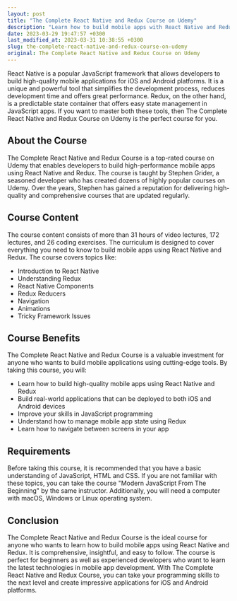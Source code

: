 ```yaml
---
layout: post
title: "The Complete React Native and Redux Course on Udemy"
description: "Learn how to build mobile apps with React Native and Redux through this comprehensive course on Udemy. Develop your skills in JavaScript programming and create real-world applications for iOS and Android devices."
date: 2023-03-29 19:47:57 +0300
last_modified_at: 2023-03-31 10:38:55 +0300
slug: the-complete-react-native-and-redux-course-on-udemy
original: The Complete React Native and Redux Course on Udemy
---
```

React Native is a popular JavaScript framework that allows developers to build high-quality mobile applications for iOS and Android platforms. It is a unique and powerful tool that simplifies the development process, reduces development time and offers great performance. Redux, on the other hand, is a predictable state container that offers easy state management in JavaScript apps. If you want to master both these tools, then The Complete React Native and Redux Course on Udemy is the perfect course for you.

## About the Course

The Complete React Native and Redux Course is a top-rated course on Udemy that enables developers to build high-performance mobile apps using React Native and Redux. The course is taught by Stephen Grider, a seasoned developer who has created dozens of highly popular courses on Udemy. Over the years, Stephen has gained a reputation for delivering high-quality and comprehensive courses that are updated regularly.

## Course Content

The course content consists of more than 31 hours of video lectures, 172 lectures, and 26 coding exercises. The curriculum is designed to cover everything you need to know to build mobile apps using React Native and Redux. The course covers topics like:

* Introduction to React Native
* Understanding Redux
* React Native Components
* Redux Reducers
* Navigation
* Animations
* Tricky Framework Issues

## Course Benefits

The Complete React Native and Redux Course is a valuable investment for anyone who wants to build mobile applications using cutting-edge tools. By taking this course, you will:

* Learn how to build high-quality mobile apps using React Native and Redux
* Build real-world applications that can be deployed to both iOS and Android devices
* Improve your skills in JavaScript programming
* Understand how to manage mobile app state using Redux
* Learn how to navigate between screens in your app

## Requirements

Before taking this course, it is recommended that you have a basic understanding of JavaScript, HTML and CSS. If you are not familiar with these topics, you can take the course "Modern JavaScript From The Beginning" by the same instructor. Additionally, you will need a computer with macOS, Windows or Linux operating system.

## Conclusion

The Complete React Native and Redux Course is the ideal course for anyone who wants to learn how to build mobile apps using React Native and Redux. It is comprehensive, insightful, and easy to follow. The course is perfect for beginners as well as experienced developers who want to learn the latest technologies in mobile app development. With The Complete React Native and Redux Course, you can take your programming skills to the next level and create impressive applications for iOS and Android platforms.